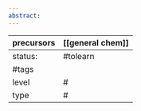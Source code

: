```yaml
---
abstract:
---
```


| precursors | [[general chem]] |
| ---------- | ---------------- |
| status:    | #tolearn         |
| #tags      |                  |
| level      | #                |
| type       | #                         |